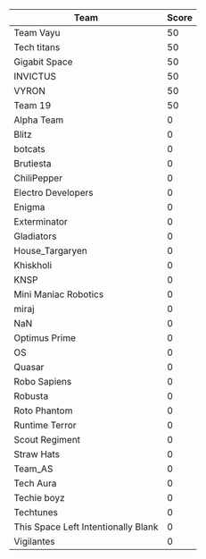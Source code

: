 |Team|Score|
|---|---|
|Team Vayu|50|
|Tech titans|50|
|Gigabit Space|50|
|INVICTUS|50|
|VYRON|50|
|Team 19|50|
|Alpha Team|0|
|Blitz|0|
|botcats|0|
|Brutiesta|0|
|ChiliPepper|0|
|Electro Developers|0|
|Enigma|0|
|Exterminator|0|
|Gladiators|0|
|House_Targaryen|0|
|Khiskholi|0|
|KNSP|0|
|Mini Maniac Robotics|0|
|miraj|0|
|NaN|0|
|Optimus Prime|0|
|OS|0|
|Quasar|0|
|Robo Sapiens|0|
|Robusta|0|
|Roto Phantom|0|
|Runtime Terror|0|
|Scout Regiment|0|
|Straw Hats|0|
|Team_AS|0|
|Tech Aura|0|
|Techie boyz|0|
|Techtunes|0|
|This Space Left Intentionally Blank|0|
|Vigilantes|0|
